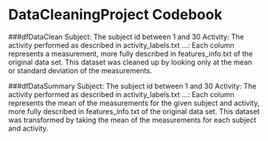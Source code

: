DataCleaningProject Codebook
===================

###dfDataClean
Subject: The subject id between 1 and 30
Activity: The activity performed as described in activity_labels.txt
...: Each column represents a measurement, more fully described in features_info.txt of the original data set.
This dataset was cleaned up by looking only at the mean or standard deviation of the measurements.

###dfDataSummary
Subject: The subject id between 1 and 30
Activity: The activity performed as described in activity_labels.txt
...: Each column represents the mean of the measurements for the given subject and activity, more fully described in features_info.txt of the original data set.
This dataset was transformed by taking the mean of the measurements for each subject and activity.